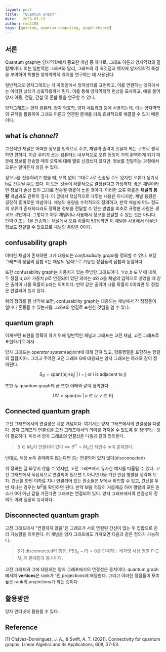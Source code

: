 ```yaml
---
layout: post
title:  "Quantum Graph"
date:   2023-03-19
author: red1108
tags: [quantum, quantum-computing, graph-theory]
---
```

## 서론

Quantum graph는 양자역학에서 중요한 개념 중 하나로, 그래프 이론과 양자역학의 결합체이다. 이는 일반적인 그래프와 달리, 그래프의 각 꼭짓점과 엣지에 양자역학적 특성을 부여하여 특별한 양자역학적 효과를 연구하는 데 사용된다.

일반적으로 양자그래프는 각 꼭짓점에서 양자상태를 표현하고, 이를 연결하는 엣지에서는 이러한 상태가 상호작용하게 된다. 이를 통해 양자역학적 현상을 모사하고, 예를 들어 양자 이동, 전달, 간섭 및 혼합 등을 연구할 수 있다.

양자그래프는 양자 컴퓨터, 양자 암호학, 양자 네트워크 등에 사용되는데, 이는 양자역학의 규칙을 활용하여 그래프 이론과 연관된 문제를 더욱 효과적으로 해결할 수 있기 때문이다.

## what is *channel*?

고전적인 채널은 어떠한 정보를 입력으로 주고, 채널의 출력이 전달이 되는 구조로 생각하면 편하다. 지금 우리가 쓰는 컴퓨터는 내부적으로 오류 정정이 거의 완벽하게 되기 때문에 정보를 전송할 때의 오류에 대해 별로 신경쓰지 않지만, 정보를 전달하는 과정에서 오류는 얼마든지 생길 수 있다.

정보 a를 전송하려고 했을 때, 오류 없이 그대로 a로 전송될 수도 있지만 오류가 생겨서 b로 전송될 수도 있다. 이 모든 것들이 확률적으로 결정된다고 가정하자. 좋은 채널이라면 정보가 손상 없이 그대로 전송될 확률이 높을 것이다. 이러한 오류 확률은 **채널의 용량** 개념과도 관련이 깊다. 이 글에서 핵심적으로 다루는 내용은 아니지만, 채널 용량은 굉장히 흥미로운 개념이다. 채널의 용량을 수학적으로 정의하고, 만약 채널에 어느 정도의 오류가 존재하더라도 정확한 정보를 전달할 수 있는 방법을 최초로 규명한 사람은 *클로드 섀넌*이다. 그렇다고 아무 채널이나 사용해서 정보를 전달할 수 있는 것은 아니다. 만약 0 또는 1을 전송하는 채널에서 오류 확률이 50%라면 이 채널을 사용해서 아무런 정보도 전달할 수 없으므로 채널의 용량은 0이다. 

## confusability graph

어떠한 채널이 존재하면 그에 대응되는 *confusability graph*를 정의할 수 있다. 해당 그래프의 정점의 집합 V는 채널의 입력으로 가능한 정점들의 집합과 동일하다.

또한 confusability graph는 가중치가 있는 무방향 그래프이다. $\forall a, b \in V$ 에 대해, 두 정점 $a, b$가 가중치 $p$로 연결되어 있단 의미는 $a$와 $b$를 채널의 입력으로 넣었을 때 같은 출력이 나올 확률이 $p$라는 의미이다. 만약 같은 출력이 나올 확률이 0이라면 두 정점은 연결되어 있지 않다.

위의 정의를 잘 생각해 보면, confusability graph는 대응되는 채널에서 각 정점들이 얼마나 혼동될 수 있는지를 그래프의 연결로 표현한 것임을 알 수 있다.

## quantum graph

이제부턴 표현을 명확히 하기 위해 일반적인 채널과 그래프는 고전 채널, 고전 그래프로 표현하기로 하자.

양자 그래프는 *operator system*(adjoint에 대해 닫혀 있고, 항등행렬을 포함하는 행렬의 집합)이다. 그리고 주어진 고전 그래프 G에 대응되는 양자 그래프는 아래와 같이 정의된다.

$$S_G = \mathrm{span}\{|e_i \rangle \langle e_j| \; | \; \text{i = j or i is adjacent to j}\}$$

또한 두 quantum graph의 곱 또한 아래와 같이 정의한다.

$$UV = \mathrm{span}\{ uv\;|\;u\in U, v \in V \}$$



## Connected quantum graph

고전 그래프에서의 연결성은 쉬운 개념이다. 여기서는 양자 그래프에서의 연결성을 다룬다. 양자 그래프의 연결성을 고전 그래프에서의 의미를 가져올 수 있도록 잘 정의하는 것이 필요하다. 따라서 양자 그래프의 연결성은 다음과 같의 정의한다.

> $S \in M_n$이 연결되어 있다 $\Leftrightarrow$ $S^m = M_n$인 자연수 $m$이 존재한다.

반대로, 해당 $m$이 존재하지 않는다면 $S$는 연결되어 있지 않다(disconnected)

위 정의는 잘 와닿지 않을 수 있지만, 고전 그래프에서 유사한 예시를 떠올릴 수 있다. 고전 그래프에서 직접적으로 연결되어 있으면 1, 아니면 0을 가진 인접 행렬을 생각해 보자. 간선을 한번 이하로 지나 연결되어 있는 원소들은 $M$에서 확인할 수 있고, 간선을 두번 지나는 경우는 $M^2$를 확인하면 된다. 만약 $M$을 적당히 거듭제곱 하여 행렬의 모든 원소가 0이 아닌 값을 가진다면 그래프는 연결되어 있다. 양자 그래프에서의 연결성의 정의도 이와 굉장히 유사하다.

## Disconnected quantum graph

고전 그래프에서 "연결되지 않음"은 그래프가 서로 연결된 간선이 없는 두 집합으로 분리 가능함을 의미한다. 이 개념을 양자 그래프에도 가져오면 다음과 같은 정의가 가능하다.

> $S$가 disconnected라 함은, $PS(I_n-P)={0}$를 만족하는 비자명 사상 행렬 $P \in M_n$이 존재함과 동치이다.

고전 그래프와 그에 대응되는 양자 그래프에서의 연결성은 동치이다. quantum graph에서의 **vertices**은 rank가 1인 projections에 해당한다. 그리고 이러한 정점들이 모여 높은 rank의 projections가 되는 것이다.

## 활용방안

양자 인터넷에 활용될 수 있다.

## Reference

[1] Chávez-Domínguez, J. A., & Swift, A. T. (2021). Connectivity for quantum graphs. Linear Algebra and its Applications, 608, 37-53.
